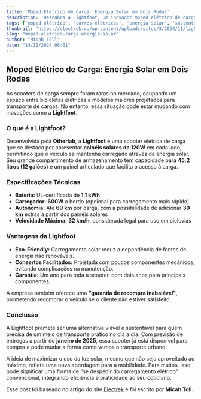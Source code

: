 ```yaml
---
title: 'Moped Elétrico de Carga: Energia Solar em Dois Rodas'
description: 'Descubra a Lightfoot, um inovador moped elétrico de carga que utiliza painéis solares para se manter carregado. Ideal para pequenas tarefas diárias, é sustentável e prático.'
tags: ['moped elétrico', 'carros elétricos', 'energia solar', 'sustentabilidade', 'inovação']
thumbnail: "https://electrek.co/wp-content/uploads/sites/3/2024/11/lightfoot-solar-scooter-header.jpg?quality=82&strip=all&w=1600"
slug: "moped-eletrico-carga-energia-solar"
author: "Micah Toll"
date: "14/11/2024 06:01"
---
```


## Moped Elétrico de Carga: Energia Solar em Dois Rodas

As scooters de carga sempre foram raras no mercado, ocupando um espaço entre bicicletas elétricas e modelos maiores projetados para transporte de cargas. No entanto, essa situação pode estar mudando com inovações como a **Lightfoot**.

### O que é a Lightfoot?
Desenvolvida pela **Otherlab**, a **Lightfoot** é uma scooter elétrica de carga que se destaca por apresentar **painéis solares de 120W** em cada lado, permitindo que o veículo se mantenha carregado através da energia solar. Seu grande compartimento de armazenamento tem capacidade para **45,2 litros (12 galões)** e um painel articulado que facilita o acesso à carga.

### Especificações Técnicas
- **Bateria:** UL-certificada de **1,1 kWh**
- **Carregador:** **600W** a bordo (opcional para carregamento mais rápido)
- **Autonomia:** Até **60 km** por carga, com a possibilidade de adicionar **30 km** extras a partir dos painéis solares
- **Velocidade Máxima:** **32 km/h**, considerada legal para uso em ciclovias

### Vantagens da Lightfoot
- **Eco-Friendly:** Carregamento solar reduz a dependência de fontes de energia não renováveis.
- **Consertos Facilitados:** Projetada com poucos componentes mecânicos, evitando complicações na manutenção.
- **Garantia:** Um ano para toda a scooter, com dois anos para principais componentes.

A empresa também oferece uma **"garantia de recompra inabalável"**, prometendo recomprar o veículo se o cliente não estiver satisfeito.

### Conclusão
A Lightfoot promete ser uma alternativa viável e sustentável para quem precisa de um meio de transporte prático no dia a dia. Com previsão de entregas a partir de **janeiro de 2025**, essa scooter já está disponível para compra e pode mudar a forma como vemos o transporte urbano.

A ideia de maximizar o uso da luz solar, mesmo que não seja aproveitado ao máximo, reflete uma nova abordagem para a mobilidade. Para muitos, isso pode significar uma forma de "se despedir do carregamento elétrico" convencional, integrando eficiência e praticidade ao seu cotidiano.

Esse post foi baseado no artigo do site [Electrek](https://electrek.co/2024/11/13/this-new-sun-powered-electric-cargo-moped-is-literally-giant-solar-panels-on-wheels/) e foi escrito por **Micah Toll**.